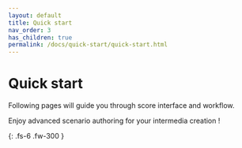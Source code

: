 ```yaml
---
layout: default
title: Quick start
nav_order: 3
has_children: true
permalink: /docs/quick-start/quick-start.html
---
```


# Quick start

Following pages will guide you through score interface and workflow.

Enjoy advanced scenario authoring for your intermedia creation !

{: .fs-6 .fw-300 }
